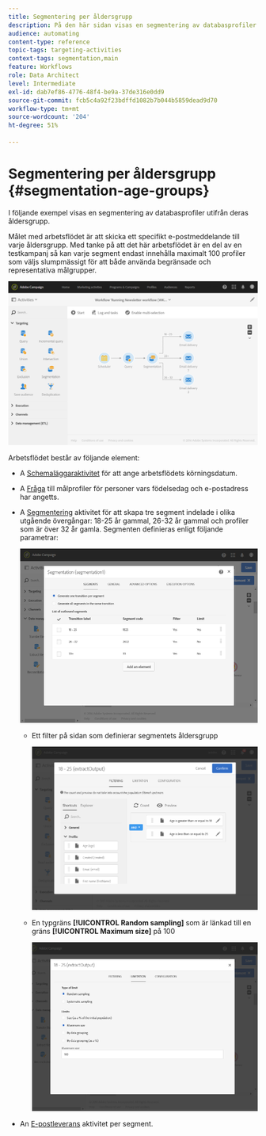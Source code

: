 ```yaml
---
title: Segmentering per åldersgrupp
description: På den här sidan visas en segmentering av databasprofiler utifrån deras åldersgrupp. Målet med arbetsflödet är att skicka ett specifikt e-postmeddelande för varje åldersgrupp.
audience: automating
content-type: reference
topic-tags: targeting-activities
context-tags: segmentation,main
feature: Workflows
role: Data Architect
level: Intermediate
exl-id: dab7ef86-4776-48f4-be9a-37de316e0dd9
source-git-commit: fcb5c4a92f23bdffd1082b7b044b5859dead9d70
workflow-type: tm+mt
source-wordcount: '204'
ht-degree: 51%

---
```


# Segmentering per åldersgrupp {#segmentation-age-groups}

I följande exempel visas en segmentering av databasprofiler utifrån deras åldersgrupp.

Målet med arbetsflödet är att skicka ett specifikt e-postmeddelande till varje åldersgrupp.  Med tanke på att det här arbetsflödet är en del av en testkampanj så kan varje segment endast innehålla maximalt 100 profiler som väljs slumpmässigt för att både använda begränsade och representativa målgrupper.

![](assets/wkf_segment_example_4.png)

Arbetsflödet består av följande element:

* A [Schemaläggaraktivitet](../../automating/using/segmentation.md) för att ange arbetsflödets körningsdatum.
* A [Fråga](../../automating/using/query.md) till målprofiler för personer vars födelsedag och e-postadress har angetts.
* A [Segmentering](../../automating/using/segmentation.md) aktivitet för att skapa tre segment indelade i olika utgående övergångar: 18-25 år gammal, 26-32 år gammal och profiler som är över 32 år gamla. Segmenten definieras enligt följande parametrar:

  ![](assets/wkf_segment_example_3.png)

   * Ett filter på sidan som definierar segmentets åldersgrupp

     ![](assets/wkf_segment_new_segment.png)

   * En typgräns **[!UICONTROL Random sampling]** som är länkad till en gräns **[!UICONTROL Maximum size]** på 100

     ![](assets/wkf_segment_example_1.png)

* An [E-postleverans](../../automating/using/email-delivery.md) aktivitet per segment.
